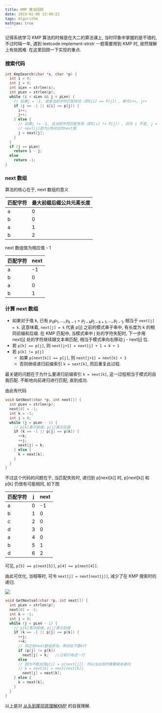 ```yaml
---
title: KMP 算法回顾
date: 2019-02-06 13:49:22
tags: Algorithm
mathjax: true
---
```


记得系统学习 KMP 算法的时候是在大二的算法课上, 当时印象中掌握的是不错的, 不过时隔一年, 遇到 leetcode  implement-strstr 一题需要用到 KMP 时, 居然理解上有些困难. 在这里回顾一下实现的重点.

### 搜索代码

```c++
int KmpSearch(char *s, char *p) {
  int i = 0;
  int j = 0;
  int sLen = strlen(s);
  int pLen = strlen(p);
  while (i < sLen && j < pLen) {
    // 如果j = -1, 或者当前字符匹配成功（即S[i] == P[j]）, 都令i++, j++
    if (j == -1 || s[i] == p[j]) {
      i++;
      j++;
    } else {
      // 如果j != -1, 且当前字符匹配失败（即S[i] != P[j]）, 则令 i 不变, j = next[j]
      // next[j]即为j所对应的next值
      j = next[j];
    }
  }
  if (j == pLen)
    return i - j;
  else
    return -1;
}
```
<!-- more -->
### next 数组

算法的核心在于, next 数组的意义

| 匹配字符 | 最大前缀后缀公共元素长度 |
| -------- | ------------------------ |
| a        | 0                        |
| b        | 0                        |
| a        | 1                        |
| b        | 2                        |

next 数组值为相应值 - 1

| 匹配字符 | next |
| -------- | ---- |
| a        | -1   |
| b        | 0    |
| a        | 0    |
| b        | 1    |

### 计算 next 数组

- 如果对于值 k, 已有 $p_0 p_1, ..., p_{k-1} = p_{j-k} p_{j-k+1}, ..., p_{j-1}​$, 相当于 `next[j] = k`.  这意味着, `next[j] = k` 代表 p[j] 之前的模式串子串中, 有长度为 k 的相同前缀和后缀. 在 KMP 匹配中, 当模式串中 j 处的字符失配时, 下一步用 next[j] 处的字符继续跟文本串匹配, 相当于模式串向右移动 j - next[j] 位. 
- 若 `p[k] == p[j]`, 则 `next[j+1] = next[j] + 1 = k + 1`
- 若 `p[k] != p[j]​`
  - 如果 `p[next[k]] == p[j]`​, 则 `next[j+1] = next[k] + 1`
  - 否则继续递归前缀索引 `k = next[k]`, 而后重复此过程.

最关键的问题在于为什么要递归前缀索引 `k = next[k]`, 这一过程相当于模式的自我匹配. 不断地向前递归进行匹配, 直到成功.

由此有代码

```c++
void GetNext(char *p, int next[]) {
  int pLen = strlen(p);
  next[0] = -1;
  int k = -1;
  int j = 0;
  while (j < pLen - 1) {
    // p[k]表示前缀，p[j]表示后缀  
    if (k == -1 || p[j] == p[k]) {
      ++k;
      ++j;
      next[j] = k;
    } else {
      k = next[k];
    }
  }
}  
```

不过这个代码的问题在于, 当匹配失败时, 递归到 p[next[k]] 时, p[next[k]] 和 p[k] 仍很有可能相同, 如下图

| 匹配字符 | j    | next |
| -------- | ---- | ---- |
| a        | 0    | -1   |
| b        | 1    | 0    |
| c        | 2    | 0    |
| d        | 3    | 0    |
| a        | 4    | 0    |
| b        | 5    | 1    |
| d        | 6    | 2    |

可见, `p[5] == p[next[5]]`, `p[4] == p[next[4]]`.

由此可优化, 当相等时, 可令 `next[j] = next[next[j]]`, 减少了在 KMP 搜索时的递归.

![](2019-02-06-KMP/next_array_optimize.jpg)

```c++
void GetNextval(char *p, int next[]) {
  int pLen = strlen(p);
  next[0] = -1;
  int k = -1;
  int j = 0;
  while (j < pLen - 1) {
    // p[k]表示前缀，p[j]表示后缀    
    if (k == -1 || p[j] == p[k]) {
      ++j;
      ++k;
      // 较之前next数组求法，改动在下面4行  
      if (p[j] != p[k])
        next[j] = k;   //之前只有这一行  
      else
      // 因为不能出现p[j] = p[next[j]]，所以当出现时需要继续递归
      // k = next[k] = next[next[k]]  
        next[j] = next[k];
    } else {
      k = next[k];
    }
  }
}
```

以上是对 [从头到尾彻底理解KMP](http://wiki.jikexueyuan.com/project/kmp-algorithm/define.html) 的自我理解.

